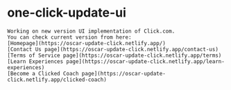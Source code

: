 # one-click-update-ui

    Working on new version UI implementation of Click.com.
    You can check current version from here:
    [Homepage](https://oscar-update-click.netlify.app/)  
    [Contact Us page](https://oscar-update-click.netlify.app/contact-us)     
    [Terms of Service page](https://oscar-update-click.netlify.app/terms)              
    [Learn Experiences page](https://oscar-update-click.netlify.app/learn-experiences)
    [Become a Clicked Coach page](https://oscar-update-click.netlify.app/clicked-coach)     
